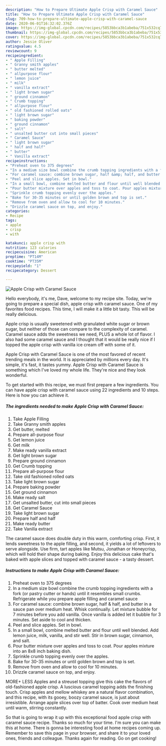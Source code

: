 ```yaml
---
description: "How to Prepare Ultimate Apple Crisp with Caramel Sauce"
title: "How to Prepare Ultimate Apple Crisp with Caramel Sauce"
slug: 709-how-to-prepare-ultimate-apple-crisp-with-caramel-sauce
date: 2020-06-01T16:32:02.376Z
image: https://img-global.cpcdn.com/recipes/5853bbca3b1abeba/751x532cq70/apple-crisp-with-caramel-sauce-recipe-main-photo.jpg
thumbnail: https://img-global.cpcdn.com/recipes/5853bbca3b1abeba/751x532cq70/apple-crisp-with-caramel-sauce-recipe-main-photo.jpg
cover: https://img-global.cpcdn.com/recipes/5853bbca3b1abeba/751x532cq70/apple-crisp-with-caramel-sauce-recipe-main-photo.jpg
author: Jessie Oliver
ratingvalue: 4.5
reviewcount: 9
recipeingredient:
- " Apple Filling"
- " Granny smith apples"
- " butter melted"
- " allpurpose flour"
- " lemon juice"
- " milk"
- " vanilla extract"
- " light brown sugar"
- " ground cinnamon"
- " Crumb topping"
- " allpurpose flour"
- " old fashioned rolled oats"
- " light brown sugar"
- " baking powder"
- " ground cinnamon"
- " salt"
- " unsalted butter cut into small pieces"
- " Caramel Sauce"
- " light brown sugar"
- " half and half"
- " butter"
- " Vanilla extract"
recipeinstructions:
- "Preheat oven to 375 degrees"
- "In a medium size bowl combine the crumb topping ingredients with a fork (or pastry cutter or hands) until it resembles small crumbs. Refrigerate while you prepare apple filling and caramel sauce"
- "For caramel sauce: combine brown sugar, half &amp; half, and butter in a sauce pan over medium heat. Whisk continually. Let mixture bubble for 7 minutes before you add vanilla. Once vanilla is added let it bubble for 3 minutes. Set aside to cool and thicken."
- "Peel and slice apples. Set in bowl."
- "In a small bowl, combine melted butter and flour until well blended. Add lemon juice, milk, vanilla, and stir well. Stir in brown sugar, cinnamon, and salt."
- "Pour butter mixture over apples and toss to coat. Pour apples mixture into an 8x8 inch baking dish."
- "Sprinkle crumb topping evenly over the apples."
- "Bake for 30-35 minutes or until golden brown and top is set."
- "Remove from oven and allow to cool for 10 minutes."
- "Drizzle caramel sauce on top, and enjoy."
categories:
- Recipe
tags:
- apple
- crisp
- with

katakunci: apple crisp with 
nutrition: 123 calories
recipecuisine: American
preptime: "PT14M"
cooktime: "PT35M"
recipeyield: "1"
recipecategory: Dessert

---
```



![Apple Crisp with Caramel Sauce](https://img-global.cpcdn.com/recipes/5853bbca3b1abeba/751x532cq70/apple-crisp-with-caramel-sauce-recipe-main-photo.jpg)

Hello everybody, it's me, Dave, welcome to my recipe site. Today, we're going to prepare a special dish, apple crisp with caramel sauce. One of my favorites food recipes. This time, I will make it a little bit tasty. This will be really delicious.

Apple crisp is usually sweetened with granulated white sugar or brown sugar, but neither of those can compare to the complexity of caramel. Caramel sauce adds the sweetness we need, PLUS a whole lot of flavor. I also had some caramel sauce and I thought that it would be really nice if I topped the apple crisp with vanilla ice cream off with some of it.

Apple Crisp with Caramel Sauce is one of the most favored of recent trending meals in the world. It is appreciated by millions every day. It's simple, it's fast, it tastes yummy. Apple Crisp with Caramel Sauce is something which I've loved my whole life. They're nice and they look wonderful.


To get started with this recipe, we must first prepare a few ingredients. You can have apple crisp with caramel sauce using 22 ingredients and 10 steps. Here is how you can achieve it.

##### The ingredients needed to make Apple Crisp with Caramel Sauce:

1. Take  Apple Filling
1. Take  Granny smith apples
1. Get  butter, melted
1. Prepare  all-purpose flour
1. Get  lemon juice
1. Get  milk
1. Make ready  vanilla extract
1. Get  light brown sugar
1. Prepare  ground cinnamon
1. Get  Crumb topping
1. Prepare  all-purpose flour
1. Take  old fashioned rolled oats
1. Take  light brown sugar
1. Prepare  baking powder
1. Get  ground cinnamon
1. Make ready  salt
1. Get  unsalted butter, cut into small pieces
1. Get  Caramel Sauce
1. Take  light brown sugar
1. Prepare  half and half
1. Make ready  butter
1. Take  Vanilla extract


The caramel sauce does double duty in this warm, comforting crisp. First, it lends sweetness to the apple filling, and second, it yields a lot of leftovers to serve alongside. Use firm, tart apples like Mutsu, Jonathan or Honeycrisp, which will hold their shape during baking. Enjoy this delicious cake that&#39;s baked with apple slices and topped with caramel sauce - a tasty dessert. 

##### Instructions to make Apple Crisp with Caramel Sauce:

1. Preheat oven to 375 degrees
1. In a medium size bowl combine the crumb topping ingredients with a fork (or pastry cutter or hands) until it resembles small crumbs. Refrigerate while you prepare apple filling and caramel sauce
1. For caramel sauce: combine brown sugar, half &amp; half, and butter in a sauce pan over medium heat. Whisk continually. Let mixture bubble for 7 minutes before you add vanilla. Once vanilla is added let it bubble for 3 minutes. Set aside to cool and thicken.
1. Peel and slice apples. Set in bowl.
1. In a small bowl, combine melted butter and flour until well blended. Add lemon juice, milk, vanilla, and stir well. Stir in brown sugar, cinnamon, and salt.
1. Pour butter mixture over apples and toss to coat. Pour apples mixture into an 8x8 inch baking dish.
1. Sprinkle crumb topping evenly over the apples.
1. Bake for 30-35 minutes or until golden brown and top is set.
1. Remove from oven and allow to cool for 10 minutes.
1. Drizzle caramel sauce on top, and enjoy.


MORE+ LESS Apples and a streusel topping give this cake the flavors of old-fashioned apple crisp. A luscious caramel topping adds the finishing touch. Crisp apples and mellow whiskey are a natural flavor combination, and this recipe, with its gooey, boozy caramel sauce, is just about irresistible. Arrange apple slices over top of batter. Cook over medium heat until warm, stirring constantly. 

So that is going to wrap it up with this exceptional food apple crisp with caramel sauce recipe. Thanks so much for your time. I'm sure you can make this at home. There is gonna be interesting food at home recipes coming up. Remember to save this page in your browser, and share it to your loved ones, friends and colleague. Thanks again for reading. Go on get cooking!

